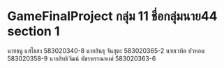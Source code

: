 # GameFinalProject กลุ่ม 11 ชื่อกลุ่มนาย44 section 1
นายธนู แสไธสง 583020340-8
นายสินธุ จันสุตะ 583020365-2
นายเวทิต บัวหอม 583020358-9
นายสิทธิวัฒน์ พัชรพรรณพงศ์ 583020363-6
